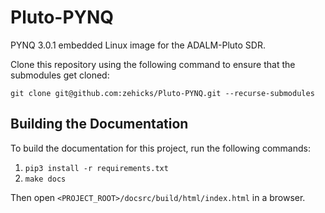 # Pluto-PYNQ

PYNQ 3.0.1 embedded Linux image for the ADALM-Pluto SDR.

Clone this repository using the following command to ensure that the submodules get cloned:

`git clone git@github.com:zehicks/Pluto-PYNQ.git --recurse-submodules`

## Building the Documentation

To build the documentation for this project, run the following commands:

1. `pip3 install -r requirements.txt`
2. `make docs`

Then open `<PROJECT_ROOT>/docsrc/build/html/index.html` in a browser.

